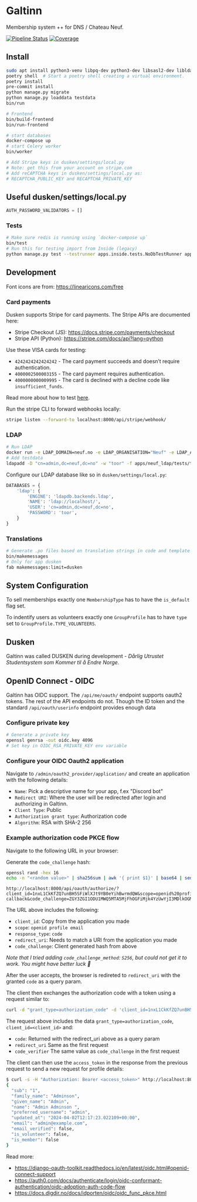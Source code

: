 # Galtinn

Membership system ++ for DNS / Chateau Neuf.

[![Pipeline Status](https://git.neuf.no/edb/galtinn/badges/main/pipeline.svg)](https://git.neuf.no/edb/galtinn/-/commits/main)
[![Coverage](https://git.neuf.no/edb/galtinn/badges/main/coverage.svg)](https://git.neuf.no/edb/galtinn)

## Install

```bash
sudo apt install python3-venv libpq-dev python3-dev libsasl2-dev libldap2-dev libssl-dev ldap-utils
poetry shell  # Start a poetry shell creating a virtual environment.
poetry install
pre-commit install
python manage.py migrate
python manage.py loaddata testdata
bin/run

# Frontend
bin/build-frontend
bin/run-frontend

# start databases
docker-compose up
# start Celery worker
bin/worker

# Add Stripe keys in dusken/settings/local.py
# Note: get this from your account on stripe.com
# Add reCAPTCHA keys in dusken/settings/local.py as:
# RECAPTCHA_PUBLIC_KEY and RECAPTCHA_PRIVATE_KEY
```

## Useful dusken/settings/local.py

```python
AUTH_PASSWORD_VALIDATORS = []
```

### Tests

```bash
# Make sure redis is running using `docker-compose up`
bin/test
# Run this for testing import from Inside (legacy)
python manage.py test --testrunner apps.inside.tests.NoDbTestRunner apps.inside
```

## Development

Font icons are from: <https://linearicons.com/free>

### Card payments

Dusken supports Stripe for card payments. The Stripe APIs are documented here:

- Stripe Checkout (JS): <https://docs.stripe.com/payments/checkout>
- Stripe API (Python): <https://stripe.com/docs/api?lang=python>

Use these VISA cards for testing:

- `4242424242424242` - The card payment succeeds and doesn’t require authentication.
- `4000002500003155` - The card payment requires authentication.
- `4000000000009995` - The card is declined with a decline code like `insufficient_funds`.

Read more about how to test [here](https://docs.stripe.com/payments/accept-a-payment?platform=web&ui=elements#web-test-the-integration).

Run the stripe CLI to forward webhooks locally:

```sh
stripe listen --forward-to localhost:8000/api/stripe/webhook/
```

### LDAP

```bash
# Run LDAP
docker run -e LDAP_DOMAIN=neuf.no -e LDAP_ORGANISATION="Neuf" -e LDAP_ADMIN_PWD="toor" -p 389:389 -d nikolaik/openldap
# Add testdata
ldapadd -D "cn=admin,dc=neuf,dc=no" -w "toor" -f apps/neuf_ldap/tests/testdata.ldif  # Testdata
```

Configure our LDAP database like so in `dusken/settings/local.py`:

```python
DATABASES = {
    'ldap': {
        'ENGINE': 'ldapdb.backends.ldap',
        'NAME': 'ldap://localhost/',
        'USER': 'cn=admin,dc=neuf,dc=no',
        'PASSWORD': 'toor',
    }
}
```

### Translations

```bash
# Generate .po files based on translation strings in code and template files
bin/makemessages
# Only for app dusken
fab makemessages:limit=dusken
```

## System Configuration

To sell memberships exactly one `MembershipType` has to have the `is_default` flag set.

To indentify users as volunteers exactly one `GroupProfile` has to have `type` set to `GroupProfile.TYPE_VOLUNTEERS`.

## Dusken

Galtinn was called DUSKEN during development - _Dårlig Utrustet Studentsystem som Kommer til å Endre Norge._

## OpenID Connect - OIDC

Galtinn has OIDC support. The `/api/me/oauth/` endpoint supports oauth2 tokens. The rest of the API endpoints do not. Though the ID token and the standard `/api/oauth/userinfo` endpoint provides enough data

### Configure private key

```sh
# Generate a private key
openssl genrsa -out oidc.key 4096
# Set key in OIDC_RSA_PRIVATE_KEY env variable
```

### Configure your OIDC Oauth2 application

Navigate to `/admin/oauth2_provider/application/` and create an application with the following details:

- `Name`: Pick a descriptive name for your app, f.ex "Discord bot"
- `Redirect URI`: Where the user will be redirected after login and authorizing in Galtinn.
- `Client Type`: Public
- `Authorization grant type`: Authorization code
- `Algorithm`: RSA with SHA-2 256

### Example authorization code PKCE flow

Navigate to the following URL in your browser:

Generate the `code_challenge` hash:

```sh
openssl rand -hex 16
echo -n "<random value>" | sha256sum | awk '{ print $1}' | base64 | sed 's/.$//'
```

```text
http://localhost:8000/api/oauth/authorize/?client_id=1nxL1CkKfZQ7unBH5SFiWlXJt9YB0eYihBwrmdQW&scope=openid%20profile%20email&response_type=code&redirect_uri=http://localhost:8000/api/oauth/generic-callback&code_challenge=ZGY3ZGI1ODU1MWQ5MTA5MjFhOGFiMjk4YzUwYjI3MDlkOGM1ODVhMmFlOGU2OWQ1ZmEzMjAyOTE0MjRiMGZjZQo
```

The URL above includes the following:

- `client_id`: Copy from the application you made
- `scope`: `openid profile email`
- `response_type`: `code`
- `redirect_uri`: Needs to match a URI from the application you made
- `code_challenge`: Client generated hash from above

_Note that I tried adding `code_challenge_method`: `S256`, but could not get it to work. You might have better luck 🤞_

After the user accepts, the browser is redireted to `redirect_uri` with the granted `code` as a query param.

The client then exchanges the authorization code with a token using a request similar to:

```sh
curl -d "grant_type=authorization_code" -d 'client_id=1nxL1CkKfZQ7unBH5SFiWlXJt9YB0eYihBwrmdQW' -d "code=p8sO5IyrpExeKsqpWar84CnFonqU9v" -d 'redirect_uri=<http://localhost:8000/api/oauth/generic-callback>' -d "code_verifier=ZGY3ZGI1ODU1MWQ5MTA5MjFhOGFiMjk4YzUwYjI3MDlkOGM1ODVhMmFlOGU2OWQ1ZmEzMjAyOTE0MjRiMGZjZQo" <http://localhost:8000/api/oauth/token/>
```

The request above includes the data `grant_type=authorization_code`, `client_id=<client_id>` and:

- `code`: Returned with the redirect_uri above as a query param
- `redirect_uri` Same as the first request
- `code_verifier` The same value as `code_challenge` in the first request

The client can then use the `access_token` in the response from the previous request to send a new request for profile details:

```sh
$ curl -s -H "Authorization: Bearer <access_token>" http://localhost:8000/api/oauth/userinfo/ | jq .
{
  "sub": "1",
  "family_name": "Adminson",
  "given_name": "Admin",
  "name": "Admin Adminson ",
  "preferred_username": "admin",
  "updated_at": "2024-04-02T12:17:23.022109+00:00",
  "email": "admin@example.com",
  "email_verified": false,
  "is_volunteer": false,
  "is_member": false
}
```

Read more:

- <https://django-oauth-toolkit.readthedocs.io/en/latest/oidc.html#openid-connect-support>
- <https://auth0.com/docs/authenticate/login/oidc-conformant-authentication/oidc-adoption-auth-code-flow>
- <https://docs.digdir.no/docs/idporten/oidc/oidc_func_pkce.html>
